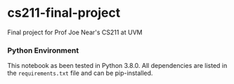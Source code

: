 # cs211-final-project
Final project for Prof Joe Near's CS211 at UVM


### Python Environment
This notebook as been tested in Python 3.8.0. All dependencies are listed in the `requirements.txt` file and can be pip-installed.